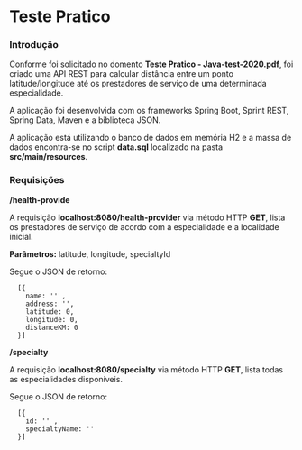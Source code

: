# Teste Pratico

### Introdução

Conforme foi solicitado no domento **Teste Pratico - Java-test-2020.pdf**, foi criado uma API REST para calcular distância entre um ponto latitude/longitude até os prestadores de serviço de uma determinada especialidade.

A aplicação foi desenvolvida com os frameworks Spring Boot, Sprint REST, Spring Data, Maven e a biblioteca JSON.

A aplicação está utilizando o banco de dados em memória H2 e a massa de dados encontra-se no script **data.sql** localizado na pasta **src/main/resources**.

### Requisições

**/health-provide**

A requisição **localhost:8080/health-provider** via método HTTP **GET**, lista os prestadores de serviço de acordo com a especialidade e a localidade inicial. 

**Parâmetros:** latitude, longitude, specialtyId

Segue o JSON de retorno:

```
  [{
    name: '' ,
    address: '',
    latitude: 0,
    longitude: 0,
    distanceKM: 0
  }]
```

**/specialty**

A requisição **localhost:8080/specialty** via método HTTP **GET**, lista todas as especialidades disponíveis.

Segue o JSON de retorno:

```
  [{
    id: '' ,
    specialtyName: ''
  }]
```
